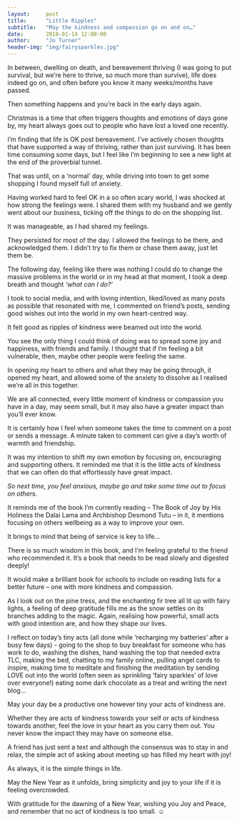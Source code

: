 ```yaml
---
layout:     post
title:      "Little Ripples"
subtitle:   "May the kindness and compassion go on and on…"
date:       2018-01-14 12:00:00
author:     "Jo Turner"
header-img: "img/fairysparkles.jpg"
---
```

In between, dwelling on death, and bereavement thriving (I was going to put survival, but we’re here to thrive, so much more than survive), life does indeed go on, and often before you know it many weeks/months have passed.

Then something happens and you’re back in the early days again.

Christmas is a time that often triggers thoughts and emotions of days gone by, my heart always goes out to people who have lost a loved one recently.

I’m finding that life is OK post bereavement. I’ve actively chosen thoughts that have supported a way of thriving, rather than just surviving. It has been time consuming some days, but I feel like I’m beginning to see a new light at the end of the proverbial tunnel.

That was until, on a ‘normal’ day, while driving into town to get some shopping I found myself full of anxiety.

Having worked hard to feel OK in a so often scary world, I was shocked at how strong the feelings were. I shared them with my husband and we gently went about our business, ticking off the things to do on the shopping list.  

It was manageable, as I had shared my feelings.

They persisted for most of the day. I allowed the feelings to be there, and acknowledged them. I didn’t try to fix them or chase them away, just let them be.

The following day, feeling like there was nothing I could do to change the massive problems in the world or in my head at that moment, I took a deep breath and thought *‘what can I do?’*

I took to social media, and with loving intention, liked/loved as many posts as possible that resonated with me, I commented on friend’s posts, sending good wishes out into the world in my own heart-centred way.

It felt good as ripples of kindness were beamed out into the world.

You see the only thing I could think of doing was to spread some joy and happiness, with friends and family. I thought that if I’m feeling a bit vulnerable, then, maybe other people were feeling the same. 

In opening my heart to others and what they may be going through, it opened my heart, and allowed some of the anxiety to dissolve as I realised we’re all in this together.

We are all connected, every little moment of kindness or compassion you have in a day, may seem small, but it may also have a greater impact than you’ll ever know. 

It is certainly how I feel when someone takes the time to comment on a post or sends a message. A minute taken to comment can give a day’s worth of warmth and friendship.

It was my intention to shift my own emotion by focusing on, encouraging and supporting others. It reminded me that it is the little acts of kindness that we can often do that effortlessly have great impact.

*So next time, you feel anxious, maybe go and take some time out to focus on others.* 

It reminds me of the book I’m currently reading – The Book of Joy by His Holiness the Dalai Lama and Archbishop Desmond Tutu – in it, it mentions focusing on others wellbeing as a way to improve your own. 

It brings to mind that being of service is key to life…

There is so much wisdom in this book, and I’m feeling grateful to the friend who recommended it. It’s a book that needs to be read slowly and digested deeply!

It would make a brilliant book for schools to include on reading lists for a better future – one with more kindness and compassion.

As I look out on the pine tress, and the enchanting fir tree all lit up with fairy lights, a feeling of deep gratitude fills me as the snow settles on its branches adding to the magic. Again, realising how powerful, small acts with good intention are, and how they shape our lives.

I reflect on today’s tiny acts (all done while ‘recharging my batteries’ after a busy few days) - going to the shop to buy breakfast for someone who has work to do, washing the dishes, hand washing the top that needed extra TLC, making the bed, chatting to my family online, pulling angel cards to inspire, making time to meditate and finishing the meditation by sending LOVE out into the world (often seen as sprinkling ‘fairy sparkles’ of love over everyone!) eating some dark chocolate as a treat and writing the next blog…

May your day be a productive one however tiny your acts of kindness are.

Whether they are acts of kindness towards your self or acts of kindness towards another, feel the love in your heart as you carry them out. You never know the impact they may have on someone else.

A friend has just sent a text and although the consensus was to stay in and relax, the simple act of asking about meeting up has filled my heart with joy!

As always, it is the simple things in life.

May the New Year as it unfolds, bring simplicity and joy to your life if it is feeling overcrowded. 

With gratitude for the dawning of a New Year, wishing you Joy and Peace, and remember that no act of kindness is too small. ☺
